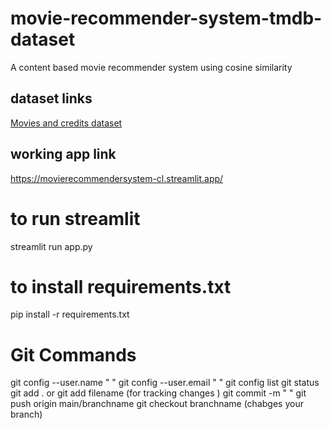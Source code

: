 # movie-recommender-system-tmdb-dataset
A content based movie recommender system using cosine similarity
## dataset links
[ Movies and credits dataset](https://www.kaggle.com/datasets/tmdb/tmdb-movie-metadata)
## working app link
<https://movierecommendersystem-cl.streamlit.app/>
# to run streamlit
streamlit run app.py
# to install requirements.txt
pip install -r requirements.txt



# Git Commands
git config --user.name " "
git config --user.email " "
git config  list 
git status
git add . or git add filename  (for tracking changes )
git commit -m " "
git push origin main/branchname
git checkout branchname  (chabges your branch)
